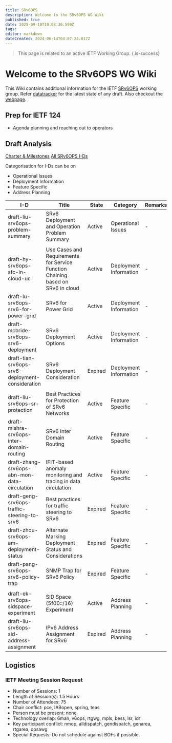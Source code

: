 ```yaml
---
title: SRv6OPS
description: Welcome to the SRv6OPS WG Wiki
published: true
date: 2025-09-10T10:08:36.590Z
tags: 
editor: markdown
dateCreated: 2024-06-14T04:07:24.017Z
---
```


> This page is related to an active IETF Working Group.
{.is-success}
# Welcome to the SRv6OPS WG Wiki

This Wiki contains additional information for the IETF [SRv6OPS](https://datatracker.ietf.org/wg/srv6ops/about/) working group. Refer [datatracker](https://datatracker.ietf.org/wg/srv6ops/documents/) for the latest state of any draft. Also checkout the [webpage](https://ietf-wg-srv6ops.github.io/).

## Prep for IETF 124

- Agenda planning and reaching out to operators

## Draft Analysis

[Charter & Milestones](https://datatracker.ietf.org/wg/srv6ops/about/)
[All SRv6OPS I-Ds](https://datatracker.ietf.org/doc/search?name=srv6ops&sort=&rfcs=on&activedrafts=on&olddrafts=on&by=group&group=)

Categorisation for I-Ds can be on 
- Operational Issues
- Deployment Information
- Feature Specific
- Address Planning 
 
| I-D     | Title     | State | Category     | Remarks. |
| ------------- | ------------- | ------------- | ------------- | ------------- |
| draft-liu-srv6ops-problem-summary | SRv6 Deployment and Operation Problem Summary | Active | Operational Issues | - |
| | | | | |
| draft-hy-srv6ops-sfc-in-cloud-uc | Use Cases and Requirements for Service Function Chaining based on SRv6 in cloud | Active |Deployment Information | - |
| draft-lu-srv6ops-srv6-for-power-grid | SRv6 for Power Grid | Active |Deployment Information	| - |
| draft-mcbride-srv6ops-srv6-deployment | SRv6 Deployment Options | Active |Deployment Information	| - |
| draft-tian-srv6ops-srv6-deployment-consideration | SRv6 Deployment Consideration| Expired |Deployment Information	| - |
| | | | | |
| draft-liu-srv6ops-sr-protection | Best Practices for Protection of SRv6 Networks | Active |Feature Specific | - |
| draft-mishra-srv6ops-inter-domain-routing | SRv6 Inter Domain Routing | Active |Feature Specific | - |
| draft-zhang-srv6ops-abn-mon-data-circulation | IFIT-based anomaly monitoring and tracing in data circulation | Active |Feature Specific | - |
| draft-geng-srv6ops-traffic-steering-to-srv6 | Best practices for traffic steering to SRv6 | Expired | Feature Specific | - |
| draft-zhou-srv6ops-am-deployment-status | Alternate Marking Deployment Status and Considerations | Expired | Feature Specific | - |
| draft-pang-srv6ops-srv6-policy-trap | SNMP Trap for SRv6 Policy | Expired | Feature Specific | - |
| | | | | |
| draft-ek-srv6ops-sidspace-experiment | SID Space (5f00::/16) Experiment | Active | Address Planning | - |
| draft-liu-srv6ops-sid-address-assignment | IPv6 Address Assignment for SRv6 | Expired | Address Planning | - |

## Logistics


### IETF Meeting Session Request 
* Number of Sessions: 1
* Length of Session(s): 1.5 Hours
* Number of Attendees: 75
* Chair conflict: pce, IABopen, spring, teas
* Person must be present: none
* Technology overlap: 6man, v6ops, rtgwg, mpls, bess, lsr, idr
* Key participant conflict: nmop, alldispatch, gendispatch, genarea, rtgarea, opsawg 
* Special Requests: Do not schedule against BOFs if possible.